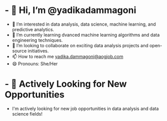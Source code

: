 # - 👋 Hi, I’m @yadikadammagoni
  - 👀 I’m interested in data analysis, data science, machine learning, and predictive analytics.
  - 🌱 I’m currently learning dvanced machine learning algorithms and data engineering techniques.
  - 💞️ I’m looking to collaborate on exciting data analysis projects and open-source initiatives.
  - 📫 How to reach me yadika.dammagoni@aogjob.com
  - 😄 Pronouns: She/Her
# - 🚀 Actively Looking for New Opportunities
  - I'm actively looking for new job opportunities in data analysis and data science fields!

<!---
yadikadammagoni/yadikadammagoni is a ✨ special ✨ repository because its `README.md` (this file) appears on your GitHub profile.
You can click the Preview link to take a look at your changes.
--->
